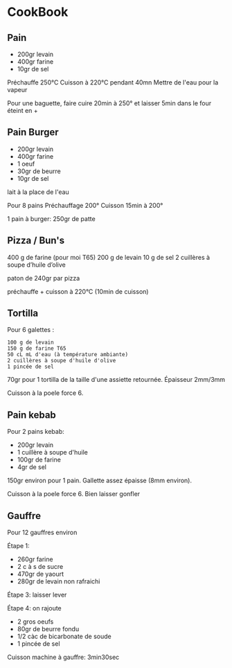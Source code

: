 # CookBook

## Pain

- 200gr levain
- 400gr farine
- 10gr de sel

Préchauffe 250°C
Cuisson à 220°C pendant 40mn
Mettre de l'eau pour la vapeur

Pour une baguette, faire cuire 20min à 250° et laisser 5min dans le four éteint en +


## Pain Burger

- 200gr levain
- 400gr farine
- 1 oeuf
- 30gr de beurre
- 10gr de sel

lait à la place de l'eau

Pour 8 pains
Préchauffage 200°
Cuisson 15min à 200°

1 pain à burger: 250gr de patte


## Pizza / Bun's

400 g de farine (pour moi T65)
200 g de levain
10 g de sel
2 cuillères à soupe d’huile d’olive

paton de 240gr par pizza

préchauffe + cuisson à 220°C (10min de cuisson)


## Tortilla

Pour 6 galettes :

    100 g de levain
    150 g de farine T65
    50 cL mL d'eau (à température ambiante)
    2 cuillères à soupe d'huile d'olive
    1 pincée de sel

70gr pour 1 tortilla de la taille d'une assiette retournée. Épaisseur 2mm/3mm

Cuisson à la poele force 6.


## Pain kebab

Pour 2 pains kebab:

- 200gr levain
- 1 cuillère à soupe d'huile
- 100gr de farine
- 4gr de sel

150gr environ pour 1 pain. Gallette assez épaisse (8mm environ).

Cuisson à la poele force 6. Bien laisser gonfler


## Gauffre

Pour 12 gauffres environ

Étape 1:

- 260gr farine
- 2 c à s de sucre
- 470gr de yaourt
- 280gr de levain non rafraichi

Étape 3: laisser lever

Étape 4: on rajoute
- 2 gros oeufs
- 80gr de beurre fondu
- 1/2 càc de bicarbonate de soude
- 1 pincée de sel

Cuisson machine à gauffre: 3min30sec

